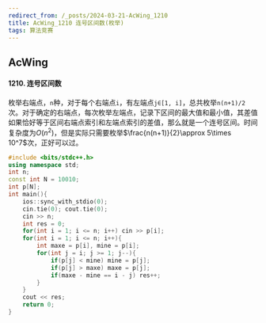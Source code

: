 ```yaml
---
redirect_from: /_posts/2024-03-21-AcWing_1210
title: AcWing_1210 连号区间数(枚举)
tags: 算法竞赛
---
```


## AcWing

#### 1210. 连号区间数

枚举右端点，`n`种，对于每个右端点`i`，有左端点`j∈[1, i]`，总共枚举`n(n+1)/2`次。对于确定的右端点，每次枚举左端点，记录下区间的最大值和最小值，其差值如果恰好等于区间右端点索引和左端点索引的差值，那么就是一个连号区间。时间复杂度为$O(n^2)$，但是实际只需要枚举$\frac{n(n+1)}{2}\approx 5\times 10^7$次，正好可以过。

```cpp
#include <bits/stdc++.h>
using namespace std;
int n;
const int N = 10010;
int p[N];
int main(){
    ios::sync_with_stdio(0);
    cin.tie(0); cout.tie(0);
    cin >> n;
    int res = 0;
    for(int i = 1; i <= n; i++) cin >> p[i];
    for(int i = 1; i <= n; i++){
        int maxe = p[i], mine = p[i];
        for(int j = i; j >= 1; j--){
            if(p[j] < mine) mine = p[j];
            if(p[j] > maxe) maxe = p[j];
            if(maxe - mine == i - j) res++;
        }
    }
    cout << res;
    return 0;
}
```
